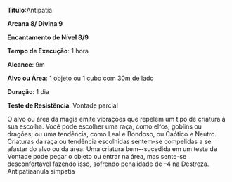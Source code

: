 **Titulo**:Antipatia

**Arcana 8/ Divina 9**

**Encantamento de Nível 8/9**

**Tempo de Execução**: 1 hora

**Alcance**: 9m

**Alvo ou Área**: 1 objeto ou 1 cubo com 30m de lado

**Duração**: 1 dia

**Teste de Resistência**: Vontade parcial


O alvo ou área da magia emite vibrações que repelem um tipo de criatura à sua escolha. Você pode escolher uma raça, como elfos, goblins ou dragões; ou uma tendência, como Leal e Bondoso, ou Caótico e Neutro.
Criaturas da raça ou tendência escolhidas sentem-se compelidas a se afastar do alvo ou da área. Uma criatura bem--sucedida em um teste de Vontade pode pegar o objeto ou entrar na área, mas sente-se desconfortável fazendo isso, sofrendo penalidade de –4 na Destreza.
Antipatiaanula simpatia
